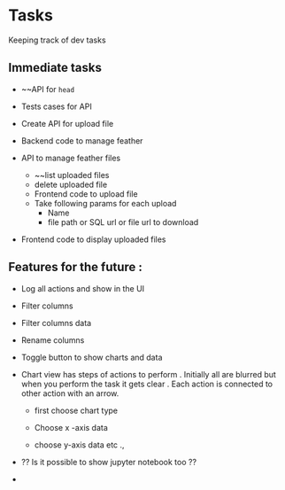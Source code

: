 # Tasks

Keeping track of dev tasks

## Immediate tasks

- ~~API for `head`

- Tests cases for API

- Create API for upload file

- Backend code to manage feather

- API to manage feather files
  - ~~list uploaded files
  - delete uploaded file
  - Frontend code to upload file
  - Take following params for each upload
    - Name
    - file path or SQL url or file url to download

- Frontend code to display uploaded files

## Features for the future :

- Log all actions and show in the UI

- Filter columns

- Filter columns data

- Rename columns

- Toggle button to show charts and data

- Chart view has steps of actions to perform . Initially all are blurred but when you perform the task it gets clear . Each action is connected to other action with an arrow.

  - first choose chart type

  - Choose x -axis data

  - choose y-axis data etc .,

- ?? Is it possible to show jupyter notebook too ??

-
